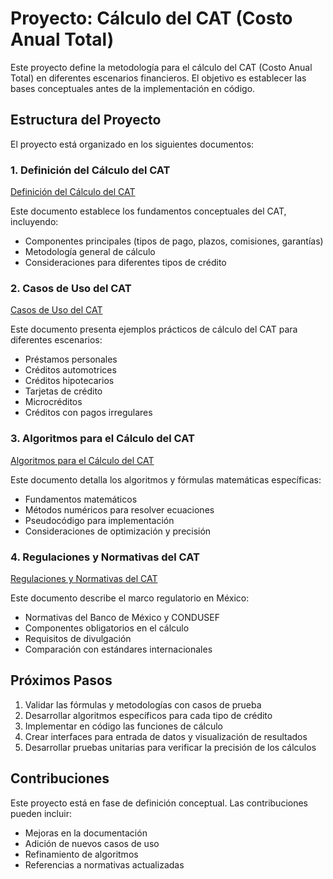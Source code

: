 # Proyecto: Cálculo del CAT (Costo Anual Total)

Este proyecto define la metodología para el cálculo del CAT (Costo Anual Total) en diferentes escenarios financieros. El objetivo es establecer las bases conceptuales antes de la implementación en código.

## Estructura del Proyecto

El proyecto está organizado en los siguientes documentos:

### 1. Definición del Cálculo del CAT

[Definición del Cálculo del CAT](./docs/definicion_calculo_cat.md)

Este documento establece los fundamentos conceptuales del CAT, incluyendo:
- Componentes principales (tipos de pago, plazos, comisiones, garantías)
- Metodología general de cálculo
- Consideraciones para diferentes tipos de crédito

### 2. Casos de Uso del CAT

[Casos de Uso del CAT](./docs/casos_uso_cat.md)

Este documento presenta ejemplos prácticos de cálculo del CAT para diferentes escenarios:
- Préstamos personales
- Créditos automotrices
- Créditos hipotecarios
- Tarjetas de crédito
- Microcréditos
- Créditos con pagos irregulares

### 3. Algoritmos para el Cálculo del CAT

[Algoritmos para el Cálculo del CAT](./docs/algoritmos_calculo_cat.md)

Este documento detalla los algoritmos y fórmulas matemáticas específicas:
- Fundamentos matemáticos
- Métodos numéricos para resolver ecuaciones
- Pseudocódigo para implementación
- Consideraciones de optimización y precisión

### 4. Regulaciones y Normativas del CAT

[Regulaciones y Normativas del CAT](./docs/regulaciones_cat.md)

Este documento describe el marco regulatorio en México:
- Normativas del Banco de México y CONDUSEF
- Componentes obligatorios en el cálculo
- Requisitos de divulgación
- Comparación con estándares internacionales

## Próximos Pasos

1. Validar las fórmulas y metodologías con casos de prueba
2. Desarrollar algoritmos específicos para cada tipo de crédito
3. Implementar en código las funciones de cálculo
4. Crear interfaces para entrada de datos y visualización de resultados
5. Desarrollar pruebas unitarias para verificar la precisión de los cálculos

## Contribuciones

Este proyecto está en fase de definición conceptual. Las contribuciones pueden incluir:
- Mejoras en la documentación
- Adición de nuevos casos de uso
- Refinamiento de algoritmos
- Referencias a normativas actualizadas